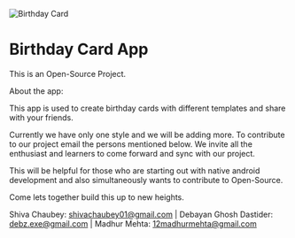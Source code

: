 ![Birthday Card](https://user-images.githubusercontent.com/77199373/128646256-4b066140-e798-403d-ab97-00b8b81ed61f.png)

# Birthday Card App

This is an Open-Source Project.

About the app:

This app is used to create birthday cards with different templates and share with your friends.

Currently we have only one style and we will be adding more. To contribute to our project email
the persons mentioned below. We invite all the enthusiast and learners to come forward and sync
with our project. 

This will be helpful for those who are starting out with native android development and also 
simultaneously wants to contribute to Open-Source.

Come lets together build this up to new heights.

Shiva Chaubey: shivachaubey01@gmail.com | Debayan Ghosh Dastider: debz.exe@gmail.com | Madhur Mehta: 12madhurmehta@gmail.com
